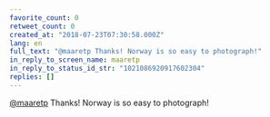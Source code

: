 ```yaml
---
favorite_count: 0
retweet_count: 0
created_at: "2018-07-23T07:30:58.000Z"
lang: en
full_text: "@maaretp Thanks! Norway is so easy to photograph!"
in_reply_to_screen_name: maaretp
in_reply_to_status_id_str: "1021086920917602304"
replies: []
---
```


[@maaretp](https://twitter.com/maaretp) Thanks! Norway is so easy to photograph!

